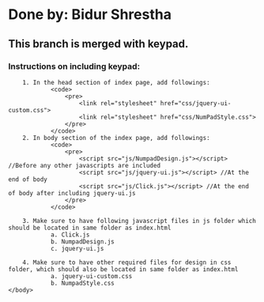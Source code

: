 <html>
	<body>
		<h1>Done by: Bidur Shrestha</h1>
		<h2>This branch is merged with keypad.</h2>
		<h3>Instructions on including keypad:</h3>

		1. In the head section of index page, add followings:
				<code>
					<pre>
						<link rel="stylesheet" href="css/jquery-ui-custom.css">
						<link rel="stylesheet" href="css/NumPadStyle.css">
					</pre>
				</code>
		2. In body section of the index page, add followings:
				<code>
					<pre>
						<script src="js/NumpadDesign.js"></script> //Before any other javascripts are included
						<script src="js/jquery-ui.js"></script> //At the end of body
						<script src="js/Click.js"></script> //At the end of body after including jquery-ui.js
					</pre>
				</code>

		3. Make sure to have following javascript files in js folder which should be located in same folder as index.html
				a. Click.js
				b. NumpadDesign.js
				c. jquery-ui.js
		
		4. Make sure to have other required files for design in css folder, which should also be located in same folder as index.html
				a. jquery-ui-custom.css
				b. NumpadStyle.css
	</body>
</html>
